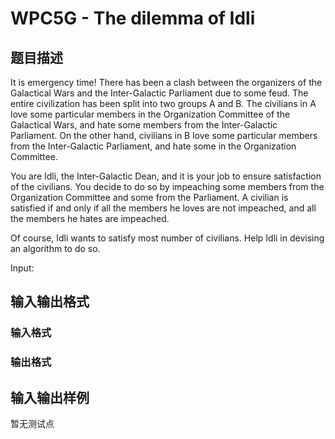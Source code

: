 # WPC5G - The dilemma of Idli

## 题目描述

It is emergency time! There has been a clash between the organizers of the Galactical Wars and the Inter-Galactic Parliament due to some feud. The entire civilization has been split into two groups A and B. The civilians in A love some particular members in the Organization Committee of the Galactical Wars, and hate some members from the Inter-Galactic Parliament. On the other hand, civilians in B love some particular members from the Inter-Galactic Parliament, and hate some in the Organization Committee.

You are Idli, the Inter-Galactic Dean, and it is your job to ensure satisfaction of the civilians. You decide to do so by impeaching some members from the Organization Committee and some from the Parliament. A civilian is satisfied if and only if all the members he loves are not impeached, and all the members he hates are impeached.

Of course, Idli wants to satisfy most number of civilians. Help Idli in devising an algorithm to do so.

Input:

## 输入输出格式

### 输入格式

### 输出格式

## 输入输出样例

暂无测试点

